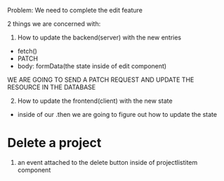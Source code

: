 Problem: We need to complete the edit feature


2 things we are concerned with:

1. How to update the backend(server) with the new entries 

- fetch()
- PATCH
- body: formData(the state inside of edit component)


WE ARE GOING TO SEND A PATCH REQUEST AND UPDATE THE RESOURCE IN THE DATABASE

2. How to update the frontend(client) with the new state

- inside of our .then we are going to figure out how to update the state 




# Delete a project 


1. an event attached to the delete button inside of projectlistitem component